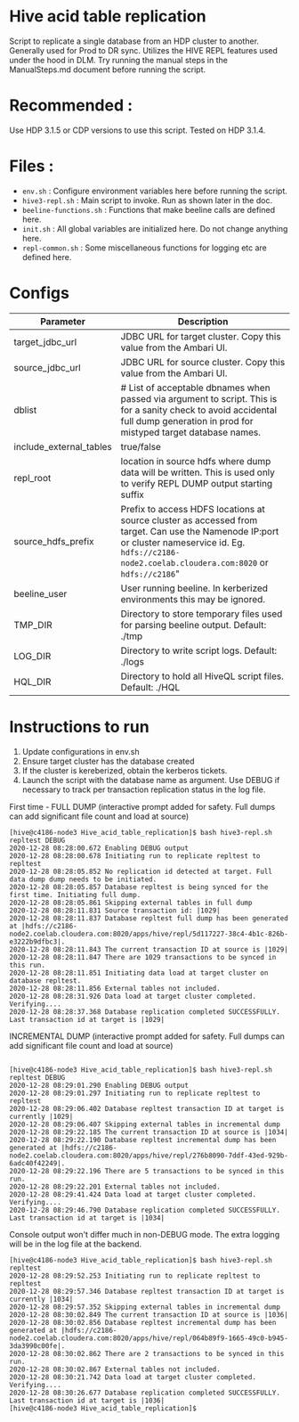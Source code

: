 # Hive acid table replication

Script to replicate a single database from an HDP cluster to another.
Generally used for Prod to DR sync.
Utilizes the HIVE REPL features used under the hood in DLM.
Try running the manual steps in the ManualSteps.md document before running the script.

# Recommended : 
Use HDP 3.1.5 or CDP versions to use this script. Tested on HDP 3.1.4.

# Files :
* `env.sh` : Configure environment variables here before running the script.
* `hive3-repl.sh` : Main script to invoke. Run as shown later in the doc.
* `beeline-functions.sh` : Functions that make beeline calls are defined here.
* `init.sh` : All global variables are initialized here. Do not change anything here.
* `repl-common.sh` : Some miscellaneous functions for logging etc are defined here.

# Configs
| Parameter      | Description |
| ----------- | ----------- |
| target_jdbc_url      | JDBC URL for target cluster. Copy this value from the Ambari UI.       |
| source_jdbc_url   |  JDBC URL for source cluster. Copy this value from the Ambari UI.        |
| dblist      | # List of acceptable dbnames when passed via argument to script. This is for a sanity check to avoid accidental full dump generation in prod for mistyped target database names.       |
|include_external_tables|true/false|
|repl_root|location in source hdfs where dump data will be written. This is used only to verify REPL DUMP output starting suffix |
|source_hdfs_prefix|Prefix to access HDFS locations at source cluster as accessed from target. Can use the Namenode IP:port or cluster nameservice id. Eg. `hdfs://c2186-node2.coelab.cloudera.com:8020` or `hdfs://c2186`"|
|beeline_user|User running beeline. In kerberized environments this may be ignored.|
|TMP_DIR| Directory to store temporary files used for parsing beeline output. Default: ./tmp|
|LOG_DIR| Directory to write script logs.  Default: ./logs|
|HQL_DIR| Directory to hold all HiveQL script files. Default: ./HQL|

# Instructions to run 

1. Update configurations in env.sh
2. Ensure target cluster has the database created
3. If the cluster is kereberized, obtain the kerberos tickets.
4. Launch the script with the database name as argument. Use DEBUG if necessary to track per transaction replication status in the log file.

First time - 
FULL DUMP  (interactive prompt added for safety. Full dumps can add significant file count and load at source)
```
[hive@c4186-node3 Hive_acid_table_replication]$ bash hive3-repl.sh repltest DEBUG
2020-12-28 08:28:00.672 Enabling DEBUG output
2020-12-28 08:28:00.678 Initiating run to replicate repltest to repltest
2020-12-28 08:28:05.852 No replication id detected at target. Full data dump dump needs to be initiated.
2020-12-28 08:28:05.857 Database repltest is being synced for the first time. Initiating full dump.
2020-12-28 08:28:05.861 Skipping external tables in full dump
2020-12-28 08:28:11.831 Source transaction id: |1029|
2020-12-28 08:28:11.837 Database repltest full dump has been generated at |hdfs://c2186-node2.coelab.cloudera.com:8020/apps/hive/repl/5d117227-38c4-4b1c-826b-e3222b9dfbc3|.
2020-12-28 08:28:11.843 The current transaction ID at source is |1029|
2020-12-28 08:28:11.847 There are 1029 transactions to be synced in this run.
2020-12-28 08:28:11.851 Initiating data load at target cluster on database repltest.
2020-12-28 08:28:11.856 External tables not included.
2020-12-28 08:28:31.926 Data load at target cluster completed. Verifying....
2020-12-28 08:28:37.368 Database replication completed SUCCESSFULLY. Last transaction id at target is |1029|
```
INCREMENTAL DUMP (interactive prompt added for safety. Full dumps can add significant file count and load at source)
```

[hive@c4186-node3 Hive_acid_table_replication]$ bash hive3-repl.sh repltest DEBUG
2020-12-28 08:29:01.290 Enabling DEBUG output
2020-12-28 08:29:01.297 Initiating run to replicate repltest to repltest
2020-12-28 08:29:06.402 Database repltest transaction ID at target is currently |1029|
2020-12-28 08:29:06.407 Skipping external tables in incremental dump
2020-12-28 08:29:22.185 The current transaction ID at source is |1034|
2020-12-28 08:29:22.190 Database repltest incremental dump has been generated at |hdfs://c2186-node2.coelab.cloudera.com:8020/apps/hive/repl/276b8090-7ddf-43ed-929b-6adc40f42249|.
2020-12-28 08:29:22.196 There are 5 transactions to be synced in this run.
2020-12-28 08:29:22.201 External tables not included.
2020-12-28 08:29:41.424 Data load at target cluster completed. Verifying....
2020-12-28 08:29:46.790 Database replication completed SUCCESSFULLY. Last transaction id at target is |1034|
```
Console output won't differ much in non-DEBUG mode. The extra logging will be in the log file at the backend.
```
[hive@c4186-node3 Hive_acid_table_replication]$ bash hive3-repl.sh repltest 
2020-12-28 08:29:52.253 Initiating run to replicate repltest to repltest
2020-12-28 08:29:57.346 Database repltest transaction ID at target is currently |1034|
2020-12-28 08:29:57.352 Skipping external tables in incremental dump
2020-12-28 08:30:02.849 The current transaction ID at source is |1036|
2020-12-28 08:30:02.856 Database repltest incremental dump has been generated at |hdfs://c2186-node2.coelab.cloudera.com:8020/apps/hive/repl/064b89f9-1665-49c0-b945-3da3990c00fe|.
2020-12-28 08:30:02.862 There are 2 transactions to be synced in this run.
2020-12-28 08:30:02.867 External tables not included.
2020-12-28 08:30:21.742 Data load at target cluster completed. Verifying....
2020-12-28 08:30:26.677 Database replication completed SUCCESSFULLY. Last transaction id at target is |1036|
[hive@c4186-node3 Hive_acid_table_replication]$ 
```
